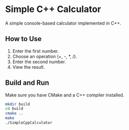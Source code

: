 # Simple C++ Calculator

A simple console-based calculator implemented in C++.

## How to Use

1. Enter the first number.
2. Choose an operation (+, -, *, /).
3. Enter the second number.
4. View the result.

## Build and Run

Make sure you have CMake and a C++ compiler installed.

```bash
mkdir build
cd build
cmake ..
make
./SimpleCppCalculator
